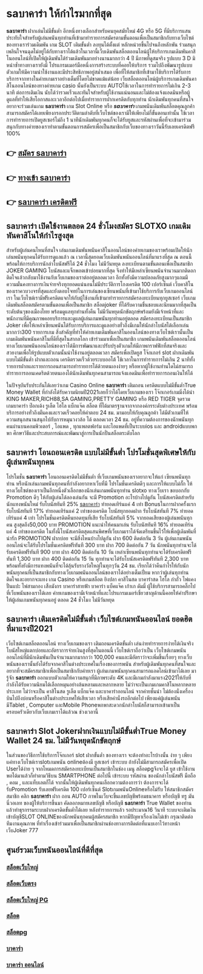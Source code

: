# saบาคาร่า  ให้กำไรมากที่สุด

**saบาคาร่า** ฝากเล่นไม่มีขั้นต่ำ  อีกหนึ่งทางเลือกสำหรับคนยุคสมัยใหม่ 4G หรือ 5G ที่มีบริการแสนประทับใจสำหรับผู้เล่นพนันทุกท่านที่เข้ามาทำรายการสมัครตามขั้นตอนเพื่อเป็นสมาชิกกับทางเว็บไซต์ของทางเราร่วมเดิมพัน เกม SLOT  เติมขั้นต่ำ ลงทุนได้ตั้งแต่ หลักหน่วยขึ้นไปจนถึงหลักพัน ร่วมสนุก เพลินใจจนฉุดไม่อยู่ได้กับทางเราได้แล้วในเวลานี้เว็บเดิมพันสล็อตออนไลน์ผู้ให้บริการเกมเดิมพันคาสิโนออนไลน์ที่เปิดให้ผู้เดิมพันได้ร่วมเดิมพันมาอย่างนานมากกว่า 4 ปี มีภาพที่ดูสมจริง รูปแบบ 3 D
มิหนำซ้ำทางทางเรายังมี โปรแกรมเมอร์มือหนึ่งการสร้างระบบที่คอยให้บริการ  รวมไปถึงพัฒนารูปแบบตัวเกมให้มีความน่าใช้งานและมีประสิทธิภาพอยู่สม่ำเสมอ เพื่อที่ให้สมาชิกที่เข้ามาใช้บริการได้รับการบริการจากทางในค่ายเกมเราอย่างเต็มที่โดยไม่ขาดแม้แต่น้อย เว็บสล็อตออนไลน์ผู้บริการเกมเดิมพันคาสิโนออนไลน์ของทางค่ายเกม casio นั้นยังเป็นระบบ AUTOใช้เวลาในการทำรายการไม่เกิน 2-3 นาที ต่อการเติมเงิน นับได้ว่ารวดเร็วและทันใจสำหรับผู้ใช้งานแน่นอนและไม่ต้องแจ้งแอดมินหรือผู้ดูแลที่ทำให้เสียโอกาสและเวลาอีกต่อไปเมื่อทำรายการฝากเครดิตกับทุกท่าน
นักเดิมพันทุกคนที่สนใจอยากจะร่วมเล่นเกม **saบาคาร่า** เกม Slot Online หรือ ***saบาคาร่า*** เกมพนันเดิมพันสล็อตคุณลูกค้าสามารถสมัครได้เลยเพียงกรอกประวัติตามลำดับที่เว็บไซต์ของเรามีให้เพียงไม่กี่ขั้นตอนเท่านั้น ใช้เวลาการทำรายการเปิดยูสเซอร์ไม่ถึง 1 นาทีนักเดิมพันทุกคนก็จะได้รับยูสและรหัสผ่านเพื่อที่จะเข้ามาร่วมสนุกกับทางค่ายของเราทำตามขั้นตอนการสมัครเพื่อเป็นสมาชิกกับเว็บของทางเราวันนี้รับเลยเครดิตฟรี 100%

## 👉 [สมัคร saบาคาร่า](https://archa888.com/)
## 👉 [ทางเข้า saบาคาร่า](https://archa888.com/)
## 👉 [saบาคาร่า เครดิตฟรี](https://archa888.com/)

## saบาคาร่า เปิดใช้งานตลอด  24 ชั่วโมงสมัคร SLOTXO เกมเดิมพันคาสิโนให้กำไรสูงสุด

สำหรับผู้เล่นคนไหนที่สนใจ เล่นเกมเดิมพันพนันคาสิโนออนไลน์ของค่ายเกมของเราพร้อมเปิดให้นักเล่นพนันทุกคนได้รับการดูแลแล้ว ณ เวลานี้สุดยอดเว็บเดิมพันพนันออนไลน์ที่มาแรงที่สุด ณ ตอนนี้ พร้อมให้การบริการนักล่าโบนัสฟรีได้ 24 ชั่วโมง ไม่มีวันหยุด ลงทะเบียนตามขั้นตอนเพื่อเป็นสมาชิก JOKER GAMING โบนัสและแจ็กพอตเข้าบ่อยมากที่สุด จึงทำให้มีเหล่าเซียนพนันจำนวนมากติดอกติดใจแล้วกลับมาใช้งานกับเว็บเกมของเราต่ออยู่ตลอดเวลา อีกทั้งยังมีความปลอดภัยสูงมากๆแถมมีความมั่นคงทางการเงินจ่ายจริงทุกยอดแน่นอนไม่มีประวัติการโกงเครดิต 100 เปอร์เซ็นต์ เว็บคาสิโนของเราควบวงจรที่สุดและยังตอบโจทย์ในการเล่นของเซียนพนันที่เข้ามาใช้บริการกับเว็บเกมออนไลน์เรา
ในเว็บไซต์เรามีฟรีเครดิตแจกให้กับผู้ใช้งานที่เข้ามาทำรายการสมัครลงทะเบียนทุกยูสเซอร์ เว็บเกมเดิมพันสล็อตสมัครตามขั้นตอนเพื่อเป็นสมาชิก สล็อตjoker ที่ได้รับความชื่นชอบและนิยมมากที่สุดเป็นระดับต้นๆของเมืองไทย พร้อมดูแลทุกท่านทั้งคืน ไม่มีวันหยุดนักขัตฤกษ์พร้อมยังมีเจ้าหน้าที่และพนักงานที่มีคุณภาพคอยบริการและดูแลผู้เล่นเกมพนันทุกท่านอยู่ตลอด สมัครลงทะเบียนเป็นสมาชิก Joker เพื่อให้เหล่าเซียนพนันได้รับการบริการและดูแลอย่างทั่วถึงมีเกมให้นักล่าโบนัสได้เลือกเล่นมากกว่า300 รายการเกม
สิ่งสำคัญที่ทำให้ค่ายเกมเดิมพันคาสิโนออนไลน์ของทางเว็บไซต์เรานั้นเป็นเกมเดิมพันพนันคาสิโนที่ดีที่สุดในสากลโลก เข้าร่วมมาเพื่อเป็นสมาชิก  เกมพนันเดิมพันสล็อตออนไลน์ทางเว็บเกมพนันออนไลน์ของเราได้มีการพัฒนาและปรับปรุงตัวเกมให้มีภาพกราฟฟิกที่สมจริงและสวยงามเพื่อให้รูปแบบตัวเกมนั้นน่าใช้งานอยู่ตลอดเวลา สมัครเพื่อเปิดยูส โจ๊กเกอร์ slot ฝากเดิมพันแบบไม่มีขั้นต่ำ ฝากและถอน เครดิตรวดเร็วด้วยระบบออโต้ ใช้เวลาในการทำรายการไม่เกิน 2 นาทีทั้งรายการฝากและรายการถอนสามารถทำรายการได้ด้วยตนเองง่ายๆ หรือหากผู้ใช้งานท่านใดไม่สามารถทำรายการถอนเคดริตด้วยตนเองได้นักเดิมพันทุกคนสามารถแจ้งแอดมินเพื่อทำรายการถอนเงินให้ได้

ในปัจจุบันรับประกันได้เลยว่าเกม  Casino Online **saบาคาร่า** เติมถอน เครดิตแบบไม่มีขั้นต่ำTrue Money Wallet ที่กำลังได้รับความนิยมปี2021เลยก็ว่าได้โดยเว็บเกมของเรา โจ๊กเกอร์เกมมิ่งได้นำ  KING MAKER,RICH88,SA GAMING,PRETTY GAMING หรือ RED TIGER จุดรวมเกมบาคาร่า ป๊อกเด้ง รูเล็ต ไฮโล แบ็กแจ๊ค สล็อต ที่ได้มาตรฐานจากจากองค์กรระดับต่างประเทศ พร้อมบริการอย่างทั่วถึงมั่นคงและรวดเร็วคอยให้คำตอบ 24 ชม. มามอบให้กับคุณลูกค้า ได้มีตัวเกมที่ให้ความสนุกสนานสนุกไปกับการหมุนวงวล้อ ได้ ตลอดเวลา 24 ชม. อยู่ที่ความต้องการของนักพนันทุกคนผ่านบนคอมพิวเตอร์ , ไอแพด , ทุกแพลตฟอร์ม และไอแพดที่เป็นระบบios และ androidแบบพกพา ศึกษาวิธีและประสบการณ์และพัฒนาสู่การเป็นนักปั่นสล็อตระดับโลก

## saบาคาร่า โอนถอนเครดิต แบบไม่มีขั้นต่ำ โปรโมชั่นสุดพิเศษให้กับผู้เล่นพนันทุกคน

โปรโมชั่น **saบาคาร่า** โอนถอนเครดิตไม่มีขั้นต่ำ ที่เว็บเกมพนันของเราอยากจะให้แก่  เซียนพนันทุกท่าน หรือนักเล่นเกมพนันทุกคนที่กำลังอยากหาเว็บที่มี โปรโมชั่นเครดิตดีๆ และการให้แบบไม่กั๊ก ให้ทางเว็บไซต์ของเราเป็นอีกหนึ่งตัวเลือกของนักเล่นเกมพนันทุกท่าน slotxo ทางเว็บเรา ขอบอกกับ Promotion ดีๆ ให้กับผู้เล่นได้ลองเล่นกัน จะมี Promotion อะไรบ้างไปดูกัน
โบนัสเครดิตสำหรับนักแทงพนันใหม่ รับโบนัสทันที 25% [saบาคาร่า](https://archa888.com/) ทำยอดเทิร์นแค่ 4 เท่า
Bonusในการฝากครั้งแรก รับโบนัสทันที 17% ทำยอดเทิร์นแค่ 2 เท่าของเครดิต
โบนัสทุกยอดฝาก รับโบนัสทันที 7% ทำยอดเทิร์นแค่ 4 เท่า
โปรโมชั่นเครดิตคืนยอดทุนที่เสีย รับโบนัสทันที 5% จากยอดเสียของผู้เล่นพนันทุกคน สูงสุดถึง50,000 บาท
 PROMOTION แนะนำให้คนมาเล่น รับโบนัสทันที 16% ทำยอดเทิร์นแค่ 4 เท่าของเครดิต
ในทั้งนี้โบนัสเครดิตสุดแสนพิศษที่เว็บเกมเราได้จัดเตรียมขึ้นไว้ให้เพื่อผู้เดิมพันที่น่ารัก  PROMOTION ฝากบ่อย จะมีสิ่งไหนบ้างไปดูกัน
ฝาก 600 ติดต่อกัน 3 วัน ผู้เล่นเกมพนันออนไลน์จะได้รับโปรโมชั่นเครดิตฟรีทันที 300 บาท
ฝาก 700 ติดต่อกัน 7 วัน นักพนันทุกท่านจะได้รับเครดิตฟรีทันที 900 บาท
ฝาก 400 ติดต่อกัน 10 วัน เหล่าเซียนพนันทุกท่านจะได้รับเครดิตฟรีทันที 1,300 บาท
ฝาก 400 ติดต่อกัน 15 วัน ทุกท่านจะได้รับโบนัสเครดิตฟรีทันที 2,300 บาท
พร้อมทั้งยังมีการแทงพนันที่จะได้ลุ้นรับรางวัลใหญ่ในทุกๆวัน 24 ชม. เรียกได้ว่าคืนกำไรให้กับนักพนันทุกคนที่เป็นสมาชิกกับทางเว็บเกมพนันออนไลน์ของเราได้อย่างเต็มเปี่ยม หากว่าผู้เล่นทุกท่านติดใจและอยากจะแทง เกม Casino หรือเกมสล็อต ยิงปลา คาสิโนสด บาคาร่าสด ไฮโล กำถั่ว ไพ่แคง ปั่นแปะ ไพ่สามกอง เสือมังกร บาคาร่าสายฟ้า บาคาร่า แบ็คแจ๊ค เก้าเก ดัมมี่ ผู้ใช้บริการสามารถคลิ๊กไปที่เว็บพนันของเราได้เลย ค่ายเกมของเรามีเจ้าหน้าที่และโปรแกรมเมอร์เชี่ยวชาญด้านนี้คอยให้คำปรึกษาให้ผู้เล่นเกมพนันทุกคนอยู่ ตลอด 24 ชั่วโมง ไม่มีวันหยุด

## saบาคาร่า เติมเครดิตไม่มีขั้นต่ำ  เว็บไซต์เกมพนันออนไลน์ ยอดฮิตที่มาแรงปี2021

เว็บไซต์เกมสล็อตออนไลน์ ทางเว็บเกมของเรา เติมถอนเครดิตขั้นต่ำ เล่นง่ายทำรายการง่ายได้เงินจริง โบนัสใหญ่แตกบ่อยและอัตราการจ่ายเงินสูงที่สุดในตอนนี้ เว็บไซต์เราถือว่าเป็น เว็บไซต์เกมพนันออนไลน์ที่มีนักเดิมพันเป็นจำนวนมากมากกว่า 100,000 คนและมีอัตราว่าจะเพิ่มขึ้นเรื่อยๆ ทางเว็บพนันของเรานั้นยังได้รับจากคาสิโนต่างประเทศในเรื่องของการพนัน สำหรับผู้เดิมพันทุกคนที่สนใจและอยากที่จะสมัครสมาชิกเพื่อเป็นสมาชิกกับค่ายเรา ผู้เล่นเกมพนันทุกคนสามารถแอดไลน์เข้ามาได้เลย
	มารู้จัก **saบาคาร่า** ออกแบบตัวเกมให้ความสนุกที่มีภาพระดับ 4K และมีเกมกำลังมาแรง2021ให้กับที่กำลังได้รับความนิยมได้เลือกหมุนอย่างล้นหลามและหลากหลาย  ไม่ว่าจะเป็นเกมเกมคาสิโนหลากหลายประเภท ไม่ว่าจะเป็น คาสิโนสด รูเล็ต แบ็กแจ๊ค และบาคาร่าออนไลน์ จากค่ายชั้นนำ ไม่ต้องนั่งเครื่องบินไปถึงบ่อนหรือคาสิโนต่างประเทศให้เสียเวลา หรือเสียค่านั่งรถอีกต่อไป เพียงแค่ผู้เล่นพนันมีTablet , Computer และMobile Phoneพกพาสะดวกนักล่าโบนัสก็สามารถเข้ามาเป็นครอบครัวเดียวกับเว็บเกมเราได้แล้วณ ช่วงเวลานี้

## saบาคาร่า Slot Jokerฝากเงินแบบไม่มีขั้นต่ำTrue Money Wallet 24 ชม. ไม่มีวันหยุดนักขัตฤกษ์

ในส่วนของวิธีการใช้บริการโจ๊กเกอร์ slot ฝากขั้นต่ำ ของทางเรา จะต้องทำอะไรบ้างนั้น ง่าย ๆ เพียงแค่ทางเว็บไซต์เราslotเกมพนัน onlineต้องมี ยูสเซอร์ เข้าระบบ ถ้ายังไม่มีสามารถสมัครเพื่อเปิด Userได้ง่าย ๆ จากโหมดการสมัครลงทะเบียนเป็นสมาชิกในช่อง เมนู สล็อตpgจึงจะได้ ยูส เข้าใช้งาน พอได้มาแล้วก็ทำตามวิธีบน SMARTPHONE ต่อไปนี้
เข้าระบบ รหัสผ่าน  ของนักล่าโบนัสฟรี มือถือ , คอม , และแท็บเลตก็ได้
จากนั้นให้ผู้เดิมพันทุกคนเลือกความต้องการว่า ต้องการจะได้รับPromotion รับเลยฟรีเครดิต 100 เปอร์เซ็นต์  SlotเกมพนันOnlineหรือไม่รับ
ให้สมาชิกสมัครสมาชิก คลิก **saบาคาร่า** ฝาก ถอน AUTO ภาพในเว็บจะขึ้นเลขบัญชีพร้อมธนาคาร หรือบัญชี ทรู มันนี่วอเลท ของผู้ให้บริการขึ้นมา
คัดลอกหมายเลขบัญชี หรือบัญชี **saบาคาร่า** True Wallet ของท่าน แล้วทำธุรกรรมระบบฝากเครดิตขั้นต่ำได้เลย
หลังทำรายการแล้ว รอประมาณ16 วินาที ระบบจะเติมเงินเข้าบัญชีSLOT ONLINEของนักพนันทุกคนผู้สมัครสมาชิก
หากมีปัญหาเรื่องเงินไม่เข้า กรุณาติดต่อทีมงานคุณภาพ ที่ทำเรื่องเข้าร่วมมาเพื่อเป็นสมาชิกผ่านช่องทางการติดต่อที่แนบเอาไว้ทางหน้าเว็บJoker 777

## ศูนย์รวมเว็บพนันออนไลน์ที่ดีที่สุด

### [สล็อตเว็บใหญ่](https://archa888.com/)
### [สล็อตเว็บตรง](https://slot168boy.com/)
### [สล็อตเว็บใหญ่ PG](https://archa888.com/)
### [สล็อต](https://atom.io/themes/%E0%B8%AA%E0%B8%A5%E0%B9%87%E0%B8%AD%E0%B8%95%E3%80%90%E0%B9%80%E0%B8%A7%E0%B9%87%E0%B8%9A%20%E0%B8%AA%E0%B8%A5%E0%B9%87%E0%B8%AD%E0%B8%95%20%E0%B8%AD%E0%B8%AD%E0%B8%99%E0%B9%84%E0%B8%A5%E0%B8%99%E0%B9%8C%20%E0%B8%AD%E0%B8%B1%E0%B8%99%E0%B8%94%E0%B8%B1%E0%B8%9A%201%E3%80%91)
### [สล็อตpg](https://atom.io/themes/%E0%B8%AA%E0%B8%A5%E0%B9%87%E0%B8%AD%E0%B8%95pg%E3%80%90pg%20slot%201%20%E0%B8%9A%E0%B8%B2%E0%B8%97%E3%80%91)
### [บาคาร่า](https://atom.io/themes/%E0%B8%9A%E0%B8%B2%E0%B8%84%E0%B8%B2%E0%B8%A3%E0%B9%88%E0%B8%B2%E3%80%90%E0%B8%82%E0%B8%B1%E0%B9%89%E0%B8%99%E0%B8%95%E0%B9%88%E0%B8%B3%201%20%E0%B8%9A%E0%B8%B2%E0%B8%97%E3%80%91)
### [บาคาร่า ออนไลน์](https://atom.io/themes/%E0%B8%9A%E0%B8%B2%E0%B8%84%E0%B8%B2%E0%B8%A3%E0%B9%88%E0%B8%B2%20%E0%B8%AD%E0%B8%AD%E0%B8%99%E0%B9%84%E0%B8%A5%E0%B8%99%E0%B9%8C%E3%80%90%E0%B9%80%E0%B8%A7%E0%B9%87%E0%B8%9A%20%E0%B8%AA%E0%B8%A5%E0%B9%87%E0%B8%AD%E0%B8%95%20%E0%B8%AD%E0%B8%AD%E0%B8%99%E0%B9%84%E0%B8%A5%E0%B8%99%E0%B9%8C%20%E0%B8%AD%E0%B8%B1%E0%B8%99%E0%B8%94%E0%B8%B1%E0%B8%9A%201%E3%80%91)
